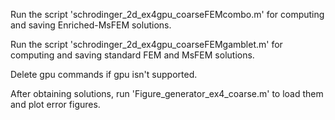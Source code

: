 
Run the script 'schrodinger_2d_ex4gpu_coarseFEMcombo.m' for computing and saving Enriched-MsFEM solutions.

Run the script 'schrodinger_2d_ex4gpu_coarseFEMgamblet.m' for computing and saving standard FEM and MsFEM solutions.

Delete gpu commands if gpu isn't supported.

After obtaining solutions, run 'Figure_generator_ex4_coarse.m' to load them and plot error figures.

